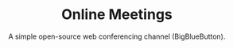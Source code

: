 ---
title: Online Meetings
subtitle: A simple open-source web conferencing channel (BigBlueButton). 
thumbnail: assets/img/tools/workshop.jpg
link: https://meet.asknet.community/
---
